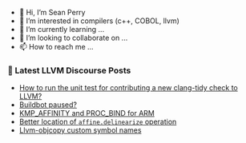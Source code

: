 - 👋 Hi, I’m Sean Perry
- 👀 I’m interested in compilers (c++, COBOL, llvm)
- 🌱 I’m currently learning ...
- 💞️ I’m looking to collaborate on ...
- 📫 How to reach me ...

<!---
s66perry/s66perry is a ✨ special ✨ repository because its `README.md` (this file) appears on your GitHub profile.
You can click the Preview link to take a look at your changes.
--->
### 📕 Latest LLVM Discourse Posts

<!-- DISCOURSE-LLVM:START -->
- [How to run the unit test for contributing a new clang-tidy check to LLVM?](https://discourse.llvm.org/t/how-to-run-the-unit-test-for-contributing-a-new-clang-tidy-check-to-llvm/80576#post_1)
- [Buildbot paused?](https://discourse.llvm.org/t/buildbot-paused/80564#post_3)
- [KMP_AFFINITY and PROC_BIND for ARM](https://discourse.llvm.org/t/kmp-affinity-and-proc-bind-for-arm/80011?page=2#post_27)
- [Better location of `affine.delinearize` operation](https://discourse.llvm.org/t/better-location-of-affine-delinearize-operation/80565#post_7)
- [Llvm-objcopy custom symbol names](https://discourse.llvm.org/t/llvm-objcopy-custom-symbol-names/80526#post_8)
<!-- DISCOURSE-LLVM:END -->
